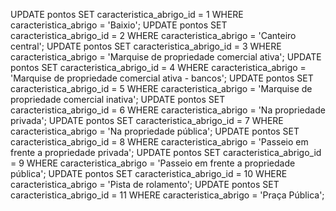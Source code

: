 UPDATE pontos SET caracteristica_abrigo_id = 1 WHERE caracteristica_abrigo = 'Baixio';
UPDATE pontos SET caracteristica_abrigo_id = 2 WHERE caracteristica_abrigo = 'Canteiro central';
UPDATE pontos SET caracteristica_abrigo_id = 3 WHERE caracteristica_abrigo = 'Marquise de propriedade comercial ativa';
UPDATE pontos SET caracteristica_abrigo_id = 4 WHERE caracteristica_abrigo = 'Marquise de propriedade comercial ativa - bancos';
UPDATE pontos SET caracteristica_abrigo_id = 5 WHERE caracteristica_abrigo = 'Marquise de propriedade comercial inativa';
UPDATE pontos SET caracteristica_abrigo_id = 6 WHERE caracteristica_abrigo = 'Na propriedade privada';
UPDATE pontos SET caracteristica_abrigo_id = 7 WHERE caracteristica_abrigo = 'Na propriedade pública';
UPDATE pontos SET caracteristica_abrigo_id = 8 WHERE caracteristica_abrigo = 'Passeio em frente a propriedade privada';
UPDATE pontos SET caracteristica_abrigo_id = 9 WHERE caracteristica_abrigo = 'Passeio em frente a propriedade pública';
UPDATE pontos SET caracteristica_abrigo_id = 10 WHERE caracteristica_abrigo = 'Pista de rolamento';
UPDATE pontos SET caracteristica_abrigo_id = 11 WHERE caracteristica_abrigo = 'Praça Pública';
